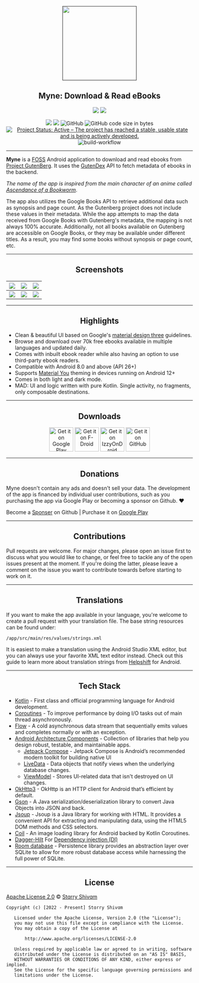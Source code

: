 <div align="center">
  <a href=""><img width="200" height="200" src="https://github.com/Pool-Of-Tears/Myne/blob/main/app/src/main/res/mipmap-xxxhdpi/ic_launcher_round.png"></a>
  <h2>Myne: Download & Read eBooks</h2>
</div>

<p align="center">
  <a href="https://www.android.com"><img src="https://forthebadge.com/images/badges/built-for-android.svg"></a>
  <a href="https://www.github.com/starry-shivam"><img src="https://forthebadge.com/images/badges/built-with-love.svg"/></a>
</p>

<p align="center">
  <a href="https://t.me/PotApps"><img src="https://img.shields.io/badge/Telegram-PotApps-green?style=flat&logo=telegram"/></a>
  <a href="https://github.com/Pool-Of-Tears/Myne/releases"><img src="https://img.shields.io/github/downloads/Pool-Of-Tears/Myne/total?label=Downloads&logo=github"</img></a>
  <img alt="GitHub" src="https://img.shields.io/github/license/Pool-Of-Tears/Myne">
  <img alt="GitHub code size in bytes" src="https://img.shields.io/github/languages/code-size/Pool-Of-Tears/Myne">
  <a href="https://www.repostatus.org/#active"><img src="https://www.repostatus.org/badges/latest/active.svg" alt="Project Status: Active – The project has reached a stable, usable state and is being actively developed." /></a>
  <img alt="build-workflow"src="https://github.com/Pool-Of-Tears/Myne/actions/workflows/android.yml/badge.svg">
</p>

------

**Myne** is a [FOSS](https://en.m.wikipedia.org/wiki/Free_and_open-source_software) Android application to download and read ebooks from [Project GutenBerg](https://gutenberg.org). It uses the [GutenDex](https://github.com/garethbjohnson/gutendex) API to fetch metadata of ebooks in the backend.

*The name of the app is inspired from the main character of an anime called [Ascendance of a Bookworm](https://myanimelist.net/anime/39468/Honzuki_no_Gekokujou__Shisho_ni_Naru_Tame_ni_wa_Shudan_wo_Erandeiraremasen)*.

The app also utilizes the Google Books API to retrieve additional data such as synopsis and page count. As the Gutenberg project does not include these values in their metadata. While the app attempts to map the data received from Google Books with Gutenberg's metadata, the mapping is not always 100% accurate. Additionally, not all books available on Gutenberg are accessible on Google Books, or they may be available under different titles. As a result, you may find some books without synopsis or page count, etc.

------

<h2 align="center">Screenshots</h2>

| ![](https://graph.org/file/a86b19969bbba506fcdfa.png) | ![](https://graph.org/file/7d1964fb46fd1f4ebf98c.png) | ![](https://graph.org/file/14bc72fa57c42deaf03bf.png) |
|-------------------------------------------------------|-------------------------------------------------------|-------------------------------------------------------|
| ![](https://graph.org/file/3b2b55557ef23d96213ba.png) | ![](https://graph.org/file/0278019a5078d6f8a6155.png) | ![](https://graph.org/file/c44d5574399783320be10.png) |

------

<h2 align="center">Highlights</h2>

- Clean & beautiful UI based on Google's [material design three](https://m3.material.io/) guidelines.
- Browse and download over 70k free ebooks available in multiple languages and updated daily.
- Comes with inbuilt ebook reader while also having an option to use third-party ebook readers.
- Compatible with Android 8.0 and above (API 26+)
- Supports [Material You](https://www.androidpolice.com/everything-we-love-about-material-you/amp/) theming in devices running on Android 12+
- Comes in both light and dark mode.
- MAD: UI and logic written with pure Kotlin. Single activity, no fragments, only composable destinations.
------

<h2 align="center">Downloads</h2>

<div align="center">
<a href="https://play.google.com/store/apps/details?id=com.starry.myne"><img alt="Get it on Google Play" src="https://play.google.com/intl/en_us/badges/images/generic/en_badge_web_generic.png" height="65"</img></a>
<a href='https://f-droid.org/packages/com.starry.myne/'><img alt='Get it on F-Droid' src='https://fdroid.gitlab.io/artwork/badge/get-it-on.png' height='65'/></a>
<a href='https://apt.izzysoft.de/fdroid/index/apk/com.starry.myne'><img alt='Get it on IzzyOnDroid' src='https://gitlab.com/IzzyOnDroid/repo/-/raw/master/assets/IzzyOnDroid.png' height='65'/></a>
<a href="https://github.com/Pool-Of-Tears/Myne/releases/latest"><img alt="Get it on GitHub" src="https://github.com/machiav3lli/oandbackupx/blob/034b226cea5c1b30eb4f6a6f313e4dadcbb0ece4/badge_github.png" height="65"</img></a>
</div>

------

<h2 align="center">Donations</h2>

Myne doesn't contain any ads and doesn't sell your data.
The development of the app is financed by individual user contributions, such as you purchasing the app via Google Play or becoming a sponsor on Github. ❤️

Become a [Sponser](https://github.com/sponsors/starry-shivam) on Github | Purchase it on [Google Play](https://play.google.com/store/apps/details?id=com.starry.myne)

------

<h2 align="center">Contributions</h2>

Pull requests are welcome. For major changes, please open an issue first to discuss what you would like to change, or feel free to tackle any of the open issues present at the moment. If you're doing the latter, please leave a comment on the issue you want to contribute towards before starting to work on it.

------

<h2 align="center">Translations</h2>

If you want to make the app available in your language, you're welcome to create a pull request with your translation file. The base string resources can be found under:
```
/app/src/main/res/values/strings.xml
```
It is easiest to make a translation using the Android Studio XML editor, but you can always use your favorite XML text editor instead. Check out this guide to learn more about translation strings from [Helpshift](https://developers.helpshift.com/android/i18n/) for Android.

------

<h2 align="center">Tech Stack</h2>

- [Kotlin](https://kotlinlang.org/) - First class and official programming language for Android development.
- [Coroutines](https://kotlinlang.org/docs/reference/coroutines-overview.html) - To improve performance by doing I/O tasks out of main thread asynchronously.
- [Flow](https://kotlinlang.org/api/kotlinx.coroutines/kotlinx-coroutines-core/kotlinx.coroutines.flow/-flow/) - A cold asynchronous data stream that sequentially emits values and completes normally or with an exception.
- [Android Architecture Components](https://developer.android.com/topic/libraries/architecture) - Collection of libraries that help you design robust, testable, and maintainable apps.
  - [Jetpack Compose](https://developer.android.com/jetpack/compose?gclsrc=ds&gclsrc=ds) - Jetpack Compose is Android’s recommended modern toolkit for building native UI
  - [LiveData](https://developer.android.com/topic/libraries/architecture/livedata) - Data objects that notify views when the underlying database changes.
  - [ViewModel](https://developer.android.com/topic/libraries/architecture/viewmodel) - Stores UI-related data that isn't destroyed on UI changes.
- [OkHttp3](https://square.github.io/okhttp/) - OkHttp is an HTTP client for Android that’s efficient by default.
- [Gson](https://github.com/google/gson) - A Java serialization/deserialization library to convert Java Objects into JSON and back.
- [Jsoup](https://jsoup.org) - Jsoup is a Java library for working with HTML. It provides a convenient API for extracting and manipulating data, using the HTML5 DOM methods and CSS selectors.
- [Coil](https://coil-kt.github.io/coil/compose/) - An image loading library for Android backed by Kotlin Coroutines.
- [Dagger-Hilt](https://dagger.dev/hilt/) For [Dependency injection (DI)](https://developer.android.com/training/dependency-injection)
- [Room database](https://developer.android.com/jetpack/androidx/releases/room) - Persistence library provides an abstraction layer over SQLite to allow for more robust database access while harnessing the full power of SQLite.

------

<h2 align="center">License</h2>

[Apache License 2.0][license] © [Stɑrry Shivɑm][github]

[license]: /LICENSE
[github]: https://github.com/starry69

```
Copyright (c) [2022 - Present] Stɑrry Shivɑm

   Licensed under the Apache License, Version 2.0 (the "License");
   you may not use this file except in compliance with the License.
   You may obtain a copy of the License at

       http://www.apache.org/licenses/LICENSE-2.0

   Unless required by applicable law or agreed to in writing, software
   distributed under the License is distributed on an "AS IS" BASIS,
   WITHOUT WARRANTIES OR CONDITIONS OF ANY KIND, either express or implied.
   See the License for the specific language governing permissions and
   limitations under the License.
```
